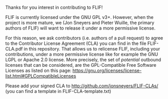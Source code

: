 
Thanks for you interest in contributing to FLIF!

FLIF is currently licensed under the GNU GPL v3+.
However, when the project is more mature, we (Jon Sneyers and Pieter Wuille, the primary authors of FLIF) will want to release it under a more permissive license.

For this reason, we ask contributors (i.e. authors of a pull request) to agree to the Contributor License Agreement (CLA) you can
find in the file FLIF-CLA.pdf in this repository. That allows us to relicense FLIF, including your contributions, under a more
permissive license like for example the GNU LGPL or Apache 2.0 license.
More precisely, the set of _potential_ outbound licenses that can be considered,
are the GPL-Compatible Free Software Licenses as listed on this page:
https://gnu.org/licenses/license-list.html#GPLCompatibleLicenses

Please add your signed CLA to http://github.com/jonsneyers/FLIF-CLAs/
(you can find a template in FLIF-CLA-template.txt)